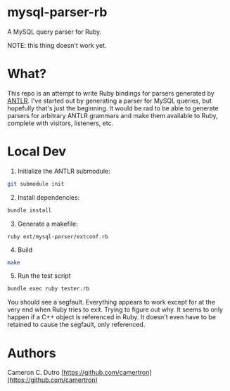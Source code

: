 # mysql-parser-rb
A MySQL query parser for Ruby.

NOTE: this thing doesn't work yet.

# What?

This repo is an attempt to write Ruby bindings for parsers generated by [ANTLR](https://github.com/antlr/antlr4). I've started out by generating a parser for MySQL queries, but hopefully that's just the beginning. It would be rad to be able to generate parsers for arbitrary ANTLR grammars and make them available to Ruby, complete with visitors, listeners, etc.

# Local Dev

1. Initialize the ANTLR submodule:
```bash
git submodule init
```
2. Install dependencies:
```bash
bundle install
```
3. Generate a makefile:
```
ruby ext/mysql-parser/extconf.rb
```
4. Build
```bash
make
```
5. Run the test script
```bash
bundle exec ruby tester.rb
```

You should see a segfault. Everything appears to work except for at the very end when Ruby tries to exit. Trying to figure out why. It seems to only happen if a C++ object is referenced in Ruby. It doesn't even have to be retained to cause the segfault, only referenced.

# Authors

Cameron C. Dutro [https://github.com/camertron](https://github.com/camertron)

